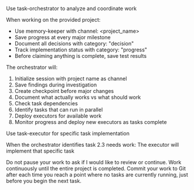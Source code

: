 Use task-orchestrator to analyze and coordinate work

When working on the provided project:

- Use memory-keeper with channel: <project_name>
- Save progress at every major milestone
- Document all decisions with category: "decision"
- Track implementation status with category: "progress"
- Before claiming anything is complete, save test results

The orchestrator will:

1. Initialize session with project name as channel
2. Save findings during investigation
3. Create checkpoint before major changes
4. Document what actually works vs what should work
5. Check task dependencies
6. Identify tasks that can run in parallel
7. Deploy executors for available work
8. Monitor progress and deploy new executors as tasks complete

Use task-executor for specific task implementation

When the orchestrator identifies task 2.3 needs work: The executor will implement that specific task

Do not pause your work to ask if I would like to review or continue. Work continuously until the entire project is completed. Commit your work to Git after each time you reach a point where no tasks are currently running, just before you begin the next task.

